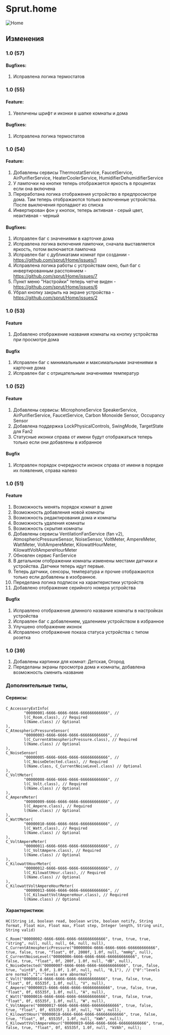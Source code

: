 # Sprut.home

![Home](https://github.com/sprut/Home/blob/master/Home.jpg)


## Изменения

### 1.0 (57)

#### Bugfixes:
1. Исправлена логика термостатов 

### 1.0 (55)

#### Feature:
1. Увеличены шрифт и иконки в шапке комнаты и дома

#### Bugfixes:
1. Исправлена логика термостатов 

### 1.0 (54)

#### Feature:
1. Добавлены сервисы ThermostatService, FaucetService, AirPurifierService, HeaterCoolerService, HumidifierDehumidifierService
2. У лампочки на кнопке теперь отображается яркость в процентах если она включена
3. Переработана логика отображения устройство в предпросмотре дома. Там теперь отображаются только включенные устройства. После выключения пропадают из списка
4. Инвертирован фон у кнопок, теперь активная - серый цвет, неактивная - черный

#### Bugfixes:
1. Исправлен баг с значениями в карточке дома
2. Исправлена логика включения лампочки, сначала выставляется яркость, потом включается лампочка
3. Исправлен баг с дубликатами комнат при создании - https://github.com/sprut/Home/issues/1
4. Исправлена логика работы с устройствам окно, был баг с инвертированным расстоянием - https://github.com/sprut/Home/issues/7
5. Пункт меню "Настройки" теперь четче виден - https://github.com/sprut/Home/issues/6
6. Убрал кнопку закрыть на экране устройства - https://github.com/sprut/Home/issues/2

### 1.0 (53)

#### Feature
1. Добавлено отображение названия комнаты на кнопку устройства при просмотре дома

#### Bugfix
1. Исправлен баг с минимальными и максимальными значениями в карточке дома
2. Исправлен баг с отрицательным значениями температур

### 1.0 (52)

#### Feature
1. Добавлены сервисы: MicrophoneService SpeakerService, AirPurifierService, FaucetService, Carbon Monoxide Sensor, Occupancy Sensor
2. Добавлена поддержка LockPhysicalControls, SwingMode, TargetState для Fan2
3. Статусные иконки справа от имени будут отображаться теперь только если они добавлены в избранное

#### Bugfix
1. Исправлен порядок очередности иконок справа от имени в порядке их появления, справа налево

### 1.0 (51)

#### Feature
1. Возможность менять порядок комнат в доме
2. Возможность добавления новой комнаты
3. Возможность редактирования дома и комнаты
3. Возможность удаления комнаты
4. Возможность скрытия комнаты
5. Добавлены сервисы VentilationFanService (fan v2), AtmosphericPressureSensor, NoiseSensor, VoltMeter, AmpereMeter, WattMeter, VoltAmpereMeter, KilowattHourMeter, KilowattVoltAmpereHourMeter
6. Обновлен сервис FanService
7. В детальном отображении комнаты изменены местами датчики и устройства. Датчики теперь идут первые.
8. Теперь датчики, сенсоры, температура и прочие отображаются только если добавлены в изобранное.
9. Переделана логика подписок на характеристики устройств
10. Добавлено отображение серийного номера устройства

#### Bugfix
1. Исправлено отображение длинного название комнаты в настройках устройства
2. Исправлен баг с добавлением, удалением устройством в избранное
3. Улучшено отображение иконок
4. Исправлено отображение показа статуса устройства с типом розетка

### 1.0 (39)

1. Добавлены картинки для комнат: Детская, Огород
2. Переделаны экраны просмотра дома и комнаты, добавлена возможность сменить название

### Дополнительные типы,

#### Сервисы:

	C_AccessoryExtInfo(
			"00000001-6666-6666-6666-666666666666", //
			l(C_Room.class), // Required
			l(Name.class) // Optional
	),
	C_AtmosphericPressureSensor(
			"00000003-6666-6666-6666-666666666666", //
			l(C_CurrentAtmosphericPressure.class), // Required
			l(Name.class) // Optional
	),
	C_NoiseSensor(
			"00000005-6666-6666-6666-666666666666", //
			l(C_NoiseDetected.class), // Required
			l(Name.class, C_CurrentNoiseLevel.class) // Optional
	),
	C_VoltMeter(
			"00000008-6666-6666-6666-666666666666", //
			l(C_Volt.class), // Required
			l(Name.class) // Optional
	),
	C_AmpereMeter(
			"00000009-6666-6666-6666-666666666666", //
			l(C_Ampere.class), // Required
			l(Name.class) // Optional
	),
	C_WattMeter(
			"00000010-6666-6666-6666-666666666666", //
			l(C_Watt.class), // Required
			l(Name.class) // Optional
	),
	C_VoltAmpereMeter(
			"00000011-6666-6666-6666-666666666666", //
			l(C_VoltAmpere.class), // Required
			l(Name.class) // Optional
	),
	C_KilowattHourMeter(
			"00000012-6666-6666-6666-666666666666", //
			l(C_KilowattHour.class), // Required
			l(Name.class) // Optional
	),
	C_KilowattVoltAmpereHourMeter(
			"00000013-6666-6666-6666-666666666666", //
			l(C_KilowattVoltAmpereHour.class), // Required
			l(Name.class) // Optional

      
#### Характеристики:
	HC(String id, boolean read, boolean write, boolean notify, String format, Float min, Float max, Float step, Integer length, String unit, String valid)

	C_Room("00000002-6666-6666-6666-666666666666", true, true, true, "string", null, null, null, 64, null, null),
	C_CurrentAtmosphericPressure("00000004-6666-6666-6666-666666666666", true, false, true, "float", 0f, 2000f, 1.0f, null, "mmHg", null),
	C_CurrentNoiseLevel("00000006-6666-6666-6666-666666666666", true, false, true, "float", 0f, 200f, 1.0f, null, "dB", null),
	C_NoiseDetected("00000007-6666-6666-6666-666666666666", true, false, true, "uint8", 0.0f, 1.0f, 1.0f, null, null, "0,1"), // {"0":"levels are normal","1":"levels are abnormal"}
	C_Volt("00000014-6666-6666-6666-666666666666", true, false, true, "float", 0f, 65535f, 1.0f, null, "V", null),
	C_Ampere("00000015-6666-6666-6666-666666666666", true, false, true, "float", 0f, 65535f, 1.0f, null, "A", null),
	C_Watt("00000016-6666-6666-6666-666666666666", true, false, true, "float", 0f, 65535f, 1.0f, null, "W", null),
	C_VoltAmpere("00000017-6666-6666-6666-666666666666", true, false, true, "float", 0f, 65535f, 1.0f, null, "VA", null),
	C_KilowattHour("00000018-6666-6666-6666-666666666666", true, false, true, "float", 0f, 65535f, 1.0f, null, "kWh", null),
	C_KilowattVoltAmpereHour("00000019-6666-6666-6666-666666666666", true, false, true, "float", 0f, 65535f, 1.0f, null, "kVAh", null);
